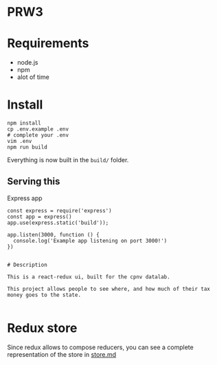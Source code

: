 # PRW3

# Requirements

- node.js
- npm
- alot of time

# Install

```
npm install
cp .env.example .env
# complete your .env
vim .env
npm run build
```

Everything is now built in the `build/` folder.

## Serving this

Express app

```
const express = require('express')
const app = express()
app.use(express.static('build'));

app.listen(3000, function () {
  console.log('Example app listening on port 3000!')
})


# Description

This is a react-redux ui, built for the cpnv datalab.

This project allows people to see where, and how much of their tax money goes to the state.


```

# Redux store

Since redux allows to compose reducers, you can see a complete representation of the store in [store.md](store.md)